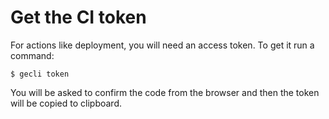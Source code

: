 # Get the CI token

For actions like deployment, you will need an access token. To get it run a command:

```shell
$ gecli token
```

You will be asked to confirm the code from the browser and then the token will be copied to clipboard.
